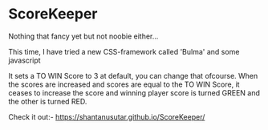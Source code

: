 # ScoreKeeper
 
 Nothing that fancy yet but not noobie either...
 
 This time, I have tried a new CSS-framework called 'Bulma' and some javascript
  
 It sets a TO WIN Score to 3 at default, you can change that ofcourse.
 When the scores are increased and scores are equal to the TO WIN Score, it ceases to increase the score and winning player score is turned GREEN and the other is turned RED. 
 

 
 Check it out:-
 https://shantanusutar.github.io/ScoreKeeper/
